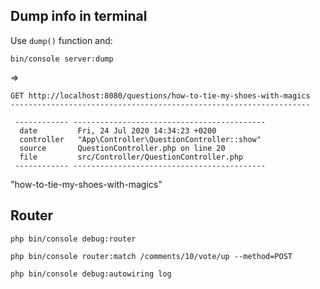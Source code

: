
## Dump info in terminal
    
Use `dump()` function and:

    bin/console server:dump

=>
    
    GET http://localhost:8080/questions/how-to-tie-my-shoes-with-magics
    -------------------------------------------------------------------
    
     ------------ ------------------------------------------- 
      date         Fri, 24 Jul 2020 14:34:23 +0200            
      controller   "App\Controller\QuestionController::show"  
      source       QuestionController.php on line 20          
      file         src/Controller/QuestionController.php      
     ------------ ------------------------------------------- 

"how-to-tie-my-shoes-with-magics"

## Router

    php bin/console debug:router

    php bin/console router:match /comments/10/vote/up --method=POST
    
    php bin/console debug:autowiring log
